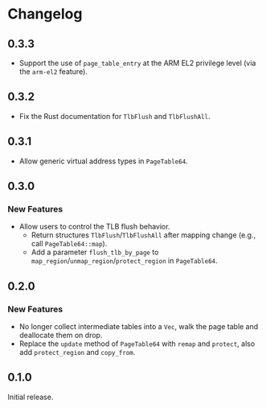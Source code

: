 # Changelog

## 0.3.3

- Support the use of `page_table_entry` at the ARM EL2 privilege level (via the `arm-el2` feature).

## 0.3.2

- Fix the Rust documentation for `TlbFlush` and `TlbFlushAll`.

## 0.3.1

- Allow generic virtual address types in `PageTable64`.

## 0.3.0

### New Features

- Allow users to control the TLB flush behavior.
    + Return structures `TlbFlush`/`TlbFlushAll` after mapping change (e.g., call `PageTable64::map`).
    + Add a parameter `flush_tlb_by_page` to `map_region`/`unmap_region`/`protect_region` in `PageTable64`.

## 0.2.0

### New Features

- No longer collect intermediate tables into a `Vec`, walk the page table and
deallocate them on drop.
- Replace the `update` method of `PageTable64` with `remap` and `protect`, also add `protect_region` and `copy_from`.

## 0.1.0

Initial release.
